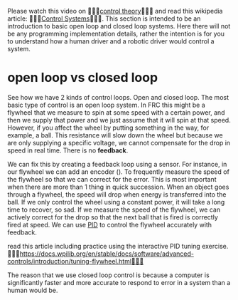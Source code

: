 Please watch this video on 🦀🦀🦀[control theory](https://www.youtube.com/watch?v=lBC1nEq0_nk)🦀🦀🦀 and read this wikipedia article: 🦀🦀🦀[Control Systems](https://en.wikipedia.org/wiki/Control_system)🦀🦀🦀. This section is intended to be an introduction to basic open loop and closed loop systems. Here there will not be any programming implementation details, rather the intention is for you to understand how a human driver and a robotic driver would control a system.


# open loop vs closed loop
See how we have 2 kinds of control loops. Open and closed loop. The most basic type of control is an open loop system. In FRC this might be a flywheel that we measure to spin at some speed with a certain power, and then we supply that power and we just assume that it will spin at that speed. However, if you affect the wheel by putting something in the way, for example, a ball. This resistance will slow down the wheel but because we are only supplying a specific voltage, we cannot compensate for the drop in speed in real time. There is no **feedback**. 

We can fix this by creating a feedback loop using a sensor. For instance, in our flywheel we can add an encoder ([](1.%20electrical.md#Encoders)). To frequently measure the speed of the flywheel so that we can correct for the error. This is most important when there are more than 1 thing in quick succession. When an object goes through a flywheel, the speed will drop when energy is transferred into the ball. If we only control the wheel using a constant power, it will take a long time to recover, so sad. If we measure the speed of the flywheel, we can actively correct for the drop so that the next ball that is fired is correctly fired at speed. We can use [PID](PID.md) to control the flywheel accurately with feedback.

read this article including practice using the interactive PID tuning exercise.
🦀🦀🦀https://docs.wpilib.org/en/stable/docs/software/advanced-controls/introduction/tuning-flywheel.html🦀🦀🦀

The reason that we use closed loop control is because a computer is significantly faster and more accurate to respond to error in a system than a human would be.